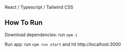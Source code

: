 React / Typescript / Tailwind CSS

## How To Run

Download dependencies: run `npm i`

Run app: run `npm run start` and hit http://localhost:3000
